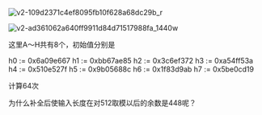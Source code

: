 ![v2-109d2371c4ef8095fb10f628a68dc29b_r](https://pic4.zhimg.com/v2-109d2371c4ef8095fb10f628a68dc29b_r.jpg)

![v2-ad361062a640ff9911d84d71517988fa_1440w](https://pic3.zhimg.com/80/v2-ad361062a640ff9911d84d71517988fa_1440w.jpg)

这里A～H共有8个，初始值分别是

h0 := 0x6a09e667
h1 := 0xbb67ae85
h2 := 0x3c6ef372
h3 := 0xa54ff53a
h4 := 0x510e527f
h5 := 0x9b05688c
h6 := 0x1f83d9ab
h7 := 0x5be0cd19



计算64次



为什么补全后使输入长度在对512取模以后的余数是448呢？